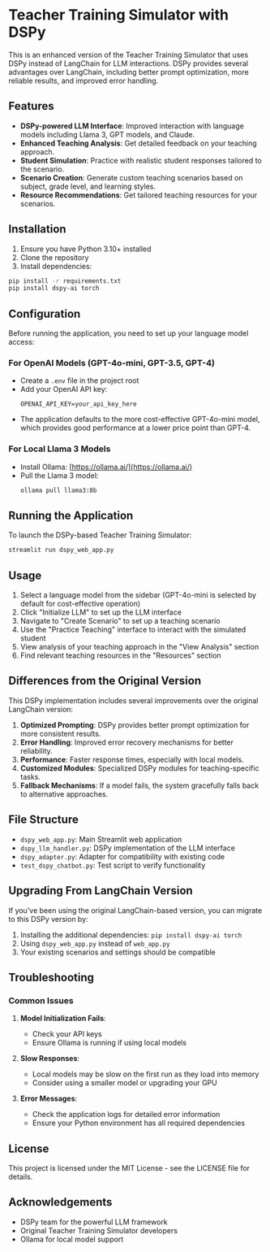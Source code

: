 # Teacher Training Simulator with DSPy

This is an enhanced version of the Teacher Training Simulator that uses DSPy instead of LangChain for LLM interactions. DSPy provides several advantages over LangChain, including better prompt optimization, more reliable results, and improved error handling.

## Features

- **DSPy-powered LLM Interface**: Improved interaction with language models including Llama 3, GPT models, and Claude.
- **Enhanced Teaching Analysis**: Get detailed feedback on your teaching approach.
- **Student Simulation**: Practice with realistic student responses tailored to the scenario.
- **Scenario Creation**: Generate custom teaching scenarios based on subject, grade level, and learning styles.
- **Resource Recommendations**: Get tailored teaching resources for your scenarios.

## Installation

1. Ensure you have Python 3.10+ installed
2. Clone the repository
3. Install dependencies:

```bash
pip install -r requirements.txt
pip install dspy-ai torch
```

## Configuration

Before running the application, you need to set up your language model access:

### For OpenAI Models (GPT-4o-mini, GPT-3.5, GPT-4)
- Create a `.env` file in the project root
- Add your OpenAI API key:
  ```
  OPENAI_API_KEY=your_api_key_here
  ```
- The application defaults to the more cost-effective GPT-4o-mini model, which provides good performance at a lower price point than GPT-4.

### For Local Llama 3 Models
- Install Ollama: [https://ollama.ai/](https://ollama.ai/)
- Pull the Llama 3 model:
  ```bash
  ollama pull llama3:8b
  ```

## Running the Application

To launch the DSPy-based Teacher Training Simulator:

```bash
streamlit run dspy_web_app.py
```

## Usage

1. Select a language model from the sidebar (GPT-4o-mini is selected by default for cost-effective operation)
2. Click "Initialize LLM" to set up the LLM interface
3. Navigate to "Create Scenario" to set up a teaching scenario
4. Use the "Practice Teaching" interface to interact with the simulated student
5. View analysis of your teaching approach in the "View Analysis" section
6. Find relevant teaching resources in the "Resources" section

## Differences from the Original Version

This DSPy implementation includes several improvements over the original LangChain version:

1. **Optimized Prompting**: DSPy provides better prompt optimization for more consistent results.
2. **Error Handling**: Improved error recovery mechanisms for better reliability.
3. **Performance**: Faster response times, especially with local models.
4. **Customized Modules**: Specialized DSPy modules for teaching-specific tasks.
5. **Fallback Mechanisms**: If a model fails, the system gracefully falls back to alternative approaches.

## File Structure

- `dspy_web_app.py`: Main Streamlit web application
- `dspy_llm_handler.py`: DSPy implementation of the LLM interface
- `dspy_adapter.py`: Adapter for compatibility with existing code
- `test_dspy_chatbot.py`: Test script to verify functionality

## Upgrading From LangChain Version

If you've been using the original LangChain-based version, you can migrate to this DSPy version by:

1. Installing the additional dependencies: `pip install dspy-ai torch`
2. Using `dspy_web_app.py` instead of `web_app.py`
3. Your existing scenarios and settings should be compatible

## Troubleshooting

### Common Issues

1. **Model Initialization Fails**:
   - Check your API keys
   - Ensure Ollama is running if using local models

2. **Slow Responses**:
   - Local models may be slow on the first run as they load into memory
   - Consider using a smaller model or upgrading your GPU

3. **Error Messages**:
   - Check the application logs for detailed error information
   - Ensure your Python environment has all required dependencies

## License

This project is licensed under the MIT License - see the LICENSE file for details.

## Acknowledgements

- DSPy team for the powerful LLM framework
- Original Teacher Training Simulator developers
- Ollama for local model support 